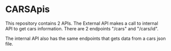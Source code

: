 # CARSApis
This repository contains 2 APIs. The External API makes a call to internal API to get cars information. There are 2 endpoints "/cars" and "/cars/id".

The internal API also has the same endpoints that gets data from a cars json file.
